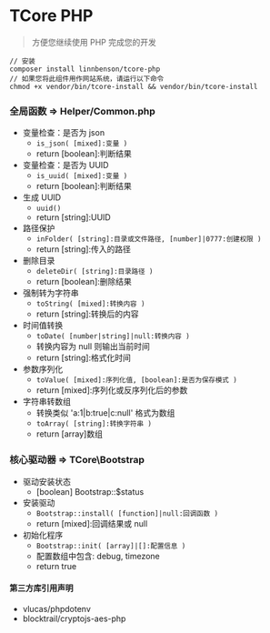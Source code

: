 # TCore PHP
> 方便您继续使用 PHP 完成您的开发

```
// 安装
composer install linnbenson/tcore-php
// 如果您将此组件用作网站系统，请运行以下命令
chmod +x vendor/bin/tcore-install && vendor/bin/tcore-install
```

### 全局函数 => Helper/Common.php
- 变量检查：是否为 json
  - `is_json( [mixed]:变量 )`
  - return [boolean]:判断结果
- 变量检查：是否为 UUID
  - `is_uuid( [mixed]:变量 )`
  - return [boolean]:判断结果
- 生成 UUID
  - `uuid()`
  - return [string]:UUID
- 路径保护
  - `inFolder( [string]:目录或文件路径, [number]|0777:创建权限 )`
  - return [string]:传入的路径
- 删除目录
  - `deleteDir( [string]:目录路径 )`
  - return [boolean]:删除结果
- 强制转为字符串
  - `toString( [mixed]:转换内容 )`
  - return [string]:转换后的内容
- 时间值转换
  - `toDate( [number|string]|null:转换内容 )`
  - 转换内容为 null 则输出当前时间
  - return [string]:格式化时间
- 参数序列化
  - `toValue( [mixed]:序列化值, [boolean]:是否为保存模式 )`
  - return [mixed]:序列化或反序列化后的参数
- 字符串转数组
  - 转换类似 'a:1|b:true|c:null' 格式为数组
  - `toArray( [string]:转换字符串 )`
  - return [array]数组

### 核心驱动器 => TCore\Bootstrap
- 驱动安装状态
  - [boolean] Bootstrap::$status
- 安装驱动
  - `Bootstrap::install( [function]|null:回调函数 )`
  - return [mixed]:回调结果或 null
- 初始化程序
  - `Bootstrap::init( [array]|[]:配置信息 )`
  - 配置数组中包含: debug, timezone
  - return true

#### 第三方库引用声明
- vlucas/phpdotenv
- blocktrail/cryptojs-aes-php